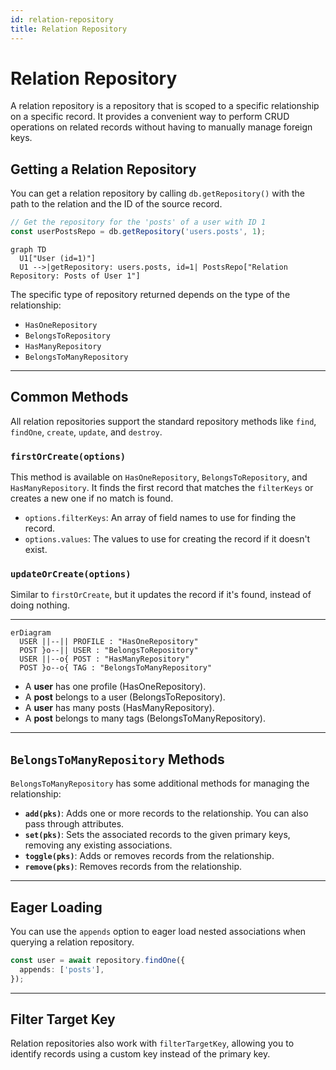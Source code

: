 ```yaml
---
id: relation-repository
title: Relation Repository
---
```


# Relation Repository

A relation repository is a repository that is scoped to a specific relationship on a specific record. It provides a convenient way to perform CRUD operations on related records without having to manually manage foreign keys.

## Getting a Relation Repository

You can get a relation repository by calling `db.getRepository()` with the path to the relation and the ID of the source record.

```typescript
// Get the repository for the 'posts' of a user with ID 1
const userPostsRepo = db.getRepository('users.posts', 1);
```

```mermaid
graph TD
  U1["User (id=1)"]
  U1 -->|getRepository: users.posts, id=1| PostsRepo["Relation Repository: Posts of User 1"]
```


The specific type of repository returned depends on the type of the relationship:

* `HasOneRepository`
* `BelongsToRepository`
* `HasManyRepository`
* `BelongsToManyRepository`

---

## Common Methods

All relation repositories support the standard repository methods like `find`, `findOne`, `create`, `update`, and `destroy`.

### `firstOrCreate(options)`

This method is available on `HasOneRepository`, `BelongsToRepository`, and `HasManyRepository`. It finds the first record that matches the `filterKeys` or creates a new one if no match is found.

* `options.filterKeys`: An array of field names to use for finding the record.
* `options.values`: The values to use for creating the record if it doesn't exist.

### `updateOrCreate(options)`

Similar to `firstOrCreate`, but it updates the record if it's found, instead of doing nothing.

---

```mermaid
erDiagram
  USER ||--|| PROFILE : "HasOneRepository"
  POST }o--|| USER : "BelongsToRepository"
  USER ||--o{ POST : "HasManyRepository"
  POST }o--o{ TAG : "BelongsToManyRepository"
```

* A **user** has one profile (HasOneRepository).
* A **post** belongs to a user (BelongsToRepository).
* A **user** has many posts (HasManyRepository).
* A **post** belongs to many tags (BelongsToManyRepository).

---

## `BelongsToManyRepository` Methods

`BelongsToManyRepository` has some additional methods for managing the relationship:

* **`add(pks)`**: Adds one or more records to the relationship. You can also pass through attributes.
* **`set(pks)`**: Sets the associated records to the given primary keys, removing any existing associations.
* **`toggle(pks)`**: Adds or removes records from the relationship.
* **`remove(pks)`**: Removes records from the relationship.

---

## Eager Loading

You can use the `appends` option to eager load nested associations when querying a relation repository.

```typescript
const user = await repository.findOne({
  appends: ['posts'],
});
```

---

## Filter Target Key

Relation repositories also work with `filterTargetKey`, allowing you to identify records using a custom key instead of the primary key.
